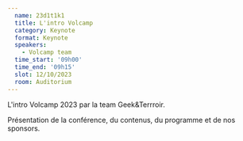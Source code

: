 ```yaml
---
  name: 23d1t1k1
  title: L'intro Volcamp
  category: Keynote
  format: Keynote
  speakers: 
    - Volcamp team
  time_start: '09h00'
  time_end: '09h15'
  slot: 12/10/2023
  room: Auditorium
---
```

L'intro Volcamp 2023 par la team Geek&Terrroir.

Présentation de la conférence, du contenus, du programme et de nos sponsors.
